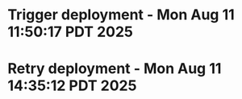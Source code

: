 # Trigger deployment - Mon Aug 11 11:50:17 PDT 2025
# Retry deployment - Mon Aug 11 14:35:12 PDT 2025
